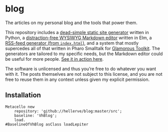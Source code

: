 # blog

The articles on my personal blog and the tools that power them.

This repository includes a [dead-simple static site generator](https://github.com/hellerve/blog/blob/master/publish.py)
written in Python, a [distraction-free WYSIWYG Markdown editor](https://github.com/hellerve/blog/tree/master/blargl)
written in Elm, a [RSS-feed generator (from `index.html`)](https://github.com/hellerve/blog/tree/master/rsser), and
a system that mostly supercedes all of that written in Pharo Smalltalk
for [Glamorous Toolkit](https://gtoolkit.com).
The generators are tailored to my specific needs, but the Markdown
editor could be useful for more people. [See it in action here](http://blog.veitheller.de/blargl).

The software is unlicensed and thus you’re free to do whatever you want with
it. The posts themselves are not subject to this license, and you are not
free to reuse them in any context unless given my explicit permission.
## Installation```Metacello new	repository: 'github://hellerve/blog:master/src';	baseline: 'VhBlog';	load.
#BaselineOfVhBlog asClass loadLepiter```